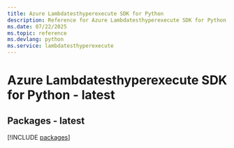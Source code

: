 ```yaml
---
title: Azure Lambdatesthyperexecute SDK for Python
description: Reference for Azure Lambdatesthyperexecute SDK for Python
ms.date: 07/22/2025
ms.topic: reference
ms.devlang: python
ms.service: lambdatesthyperexecute
---
```

# Azure Lambdatesthyperexecute SDK for Python - latest
## Packages - latest
[!INCLUDE [packages](lambdatesthyperexecute-index.md)]